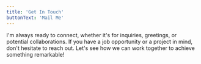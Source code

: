 ```yaml
---
title: 'Get In Touch'
buttonText: 'Mail Me'
---
```


I'm always ready to connect, whether it's for inquiries, greetings, or potential collaborations. If you have a job opportunity or a project in mind, don't hesitate to reach out. Let's see how we can work together to achieve something remarkable!
